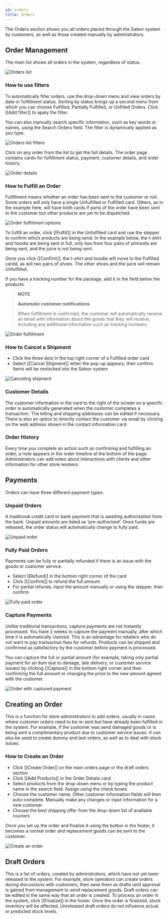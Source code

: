 ```yaml
---
id: orders
title: Orders
---
```


The Orders section shows you all orders placed through the Saleor system by customers, as well as those created manually by administrators.


## Order Management

The main list shows all orders in the system, regardless of status.

![Orders list](assets/dashboard-orders/1.png)

### How to use filters 

To automatically filter orders, use the drop-down menu and view orders by date or fulfillment status. Sorting by status brings up a second menu from which you can choose Fulfilled, Partially Fulfilled, or Unfilled Orders. Click [[Add filter]] to apply the filter. 

You can also manually search specific information, such as key words or names, using the Search Orders field. The filter is dynamically applied as you type. 


![Orders list filters](assets/dashboard-orders/2.jpg)


Click on any order from the list to get the full details. The order page contains cards for fulfillment status, payment, customer details, and order history.

![Order details](assets/dashboard-orders/3.jpg)


### How to Fulfill an Order

Fulfillment means whether an order has been sent to the customer or not. Some orders will only have a single Unfulfilled or Fulfilled card. Others, as in the example here, will have both cards if parts of the order have been sent to the customer but other products are yet to be dispatched. 

![Order fulfillment options](assets/dashboard-orders/4.jpg)


To fulfill an order, click [[Fulfill]] in the Unfulfilled card and use the stepper to confirm which products are being send. In the example below, the t-shirt and hoodie are being sent in full, only two from four pairs of plimsolls are being sent, and the juice is not being sent.

Once you click [[Confirm]], the t-shirt and hoodie will move to the Fulfilled cardd, as will two pairs of shoes. The other shoes and the juice will remain Unfulfilled.

If you have a tracking number for the package, add it in the field below the products.

> **NOTE**
>
> **Automatic customer notifications**
>
> When fulfillment is confirmed, the customer will automatically receive an email with information about the goods that they will receive, including any additional information such as tracking numbers.

![Order fulfillment](assets/dashboard-orders/5.jpg)


### How to Cancel a Shipment

- Click the three dots in the top right corner of a Fulfilled order card
- Select [[Cancel&nbsp;Shipment]] when the pop-up appears, then confirm. Items will be restocked into the Saleor system

![Canceling shipment](assets/dashboard-orders/6.jpg)


### Customer Details

The customer information in the card to the right of the screen on a specific order is automatically generated when the customer completes a transaction. The billing and shipping addresses can be edited if necessary. There is also an option to directly contact the customer via email by clicking on the web address shown in the contact information card.

### Order History

Every time you complete an action such as confirming and fulfilling an order, a note appears in the order timeline at the bottom of the page. Administrators can add notes about interactions with clients and other information for other store workers.

## Payments

Orders can have three different payment types:


### Unpaid Orders

A traditional credit card or bank payment that is awaiting authorization from the bank. Unpaid amounts are listed as ‘pre-authorized’. Once funds are released, the order status will automatically change to fully paid.	

![Unpaid order](assets/dashboard-orders/7.jpg)


### Fully Paid Orders

Payments can be fully or partially refunded if there is an issue with the goods or customer service.

- Select [[Refund]] in the bottom right corner of the card
- Click [[Confirm]] to refund the full amount 
- For partial refunds, input the amount manually or using the stepper, then confirm

![Fully paid order](assets/dashboard-orders/8.jpg)


### Capture Payments

Unlike traditional transactions, capture payments are not instantly processed. You have 2 weeks to capture the payment manually, after which time it is automatically claimed. This is an advantage for retailers who do not want to pay transaction fees for refunds. Products can be shipped and confirmed as satisfactory by the customer before payment is processed. 

You can capture the full or partial amount (for example, taking only partial payment for an item due to damage, late delivery, or customer service issues) by clicking [[Capture]] in the bottom right corner and then confirming the full amount or changing the price to the new amount agreed with the customer.

![Order with captured payment](assets/dashboard-orders/9.jpg)


## Creating an Order

This is a function for store administrators to add orders, usually in cases where customer orders need to be re-sent but have already been fulfilled in the system. For example, if the customer was send damaged goods or is being sent a complimentary product due to customer service issues. It can also be used to create dummy and test orders, as well as to deal with stock issues.


### How to Create an Order

- Click [[Create&nbsp;Order]] on the main orders page or the draft orders section
- Click [[Add&nbsp;Products]] in the Order Details card
- Select products from the drop-down menu or by typing the product name in the search field. Assign using the check boxes
- Choose the customer name. Other customer information fields will then auto-complete. Manually make any changes or input information for a new customer
- Choose the best shipping offer from the drop-down list of available couriers

Once you set up the order and finalize it using the button in the footer, it becomes a normal order and replacement goods can be sent to the customer.

![Create an order](assets/dashboard-orders/CreateOrdersImage.png)

## Draft Orders

This is a list of orders, created by administrators, which have not yet been released to the system. For example, store operators can create orders during discussions with customers, then save them as drafts until approval is gained from management to send replacement goods. Draft orders can be edited in the same way that an order is created. To process an order in the system, click [[Finalize]] in the footer. Once the order is finalized, stock inventory will be affected. Unreleased draft orders do not influence actual or predicted stock levels. 